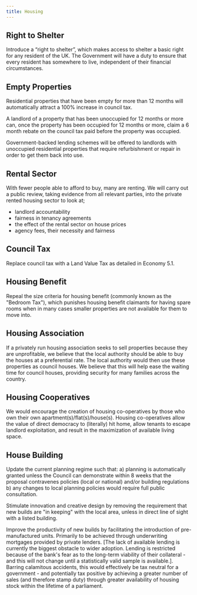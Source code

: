 ```yaml
---
title: Housing
---
```


## Right to Shelter

Introduce a “right to shelter”, which makes access to shelter a basic right for any resident of the UK. The Government will have a duty to ensure that every resident has somewhere to live, independent of their financial circumstances.

## Empty Properties

Residential properties that have been empty for more than 12 months will automatically attract a 100% increase in council tax.

A landlord of a property that has been unoccupied for 12 months or more can, once the property has been occupied for 12 months or more, claim a 6 month rebate on the council tax paid before the property was occupied.

Government-backed lending schemes will be offered to landlords with unoccupied residential properties that require refurbishment or repair in order to get them back into use.


## Rental Sector

With fewer people able to afford to buy, many are renting. We will carry out a public review, taking evidence from all relevant parties, into the private rented housing sector to look at;

  * landlord accountability
  * fairness in tenancy agreements
  * the effect of the rental sector on house prices
  * agency fees, their necessity and fairness

## Council Tax

Replace council tax with a Land Value Tax as detailed in Economy 5.1.

## Housing Benefit

Repeal the size criteria for housing benefit (commonly known as the "Bedroom Tax"), which punishes housing benefit claimants for having spare rooms when in many cases smaller properties are not available for them to move into.

## Housing Association

If a privately run housing association seeks to sell properties because they are unprofitable, we believe that the local authority should be able to buy the houses at a preferential rate. The local authority would then use these properties as council houses. We believe that this will help ease the waiting time for council houses, providing security for many families across the country.

## Housing Cooperatives

We would encourage the creation of housing co-operatives by those who own their own apartment(s)/flat(s)/house(s). Housing co-operatives allow the value of direct democracy to (literally) hit home, allow tenants to escape landlord exploitation, and result in the maximization of available living space.

## House Building
Update the current planning regime such that:
a) planning is automatically granted unless the Council can demonstrate within 8 weeks that the proposal contravenes policies (local or national) and/or building regulations
b) any changes to local planning policies would require full public consultation. 

Stimulate innovation and creative design by removing the requirement that new builds are "in keeping" with the local area, unless in direct line of sight with a listed building.

Improve the productivity of new builds by facilitating the introduction of pre-manufactured units. Primarily to be achieved through underwriting mortgages provided by private lenders. [The lack of available lending is currently the biggest obstacle to wider adoption. Lending is restricted because of the bank's fear as to the long-term viability of their collateral - and this will not change until a statistically valid sample is available.]. Barring calamitous accidents, this would effectively be tax neutral for a government - and potentially tax positive by achieving a greater number of sales (and therefore stamp duty) through greater availability of housing stock within the lifetime of a parliament.
